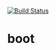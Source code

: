 [![Build Status](https://travis-ci.org/maxvanny2010/boot.svg?branch=master)](https://travis-ci.org/maxvanny2010/boot)
# boot
